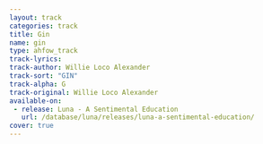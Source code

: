 ```yaml
---
layout: track
categories: track
title: Gin
name: gin
type: ahfow_track
track-lyrics: 
track-author: Willie Loco Alexander
track-sort: "GIN"
track-alpha: G
track-original: Willie Loco Alexander
available-on:
 - release: Luna - A Sentimental Education
   url: /database/luna/releases/luna-a-sentimental-education/
cover: true
---
```


